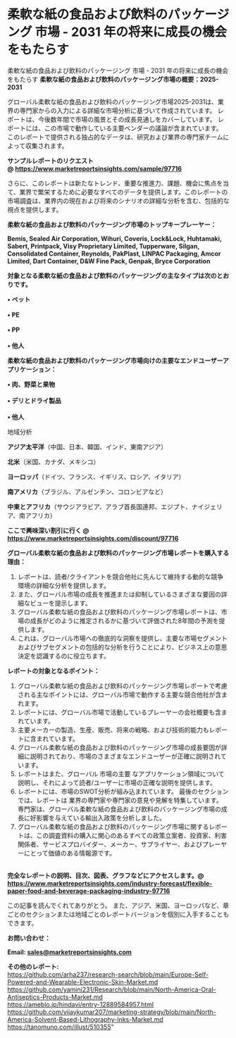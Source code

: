 # 柔軟な紙の食品および飲料のパッケージング 市場 - 2031 年の将来に成長の機会をもたらす
柔軟な紙の食品および飲料のパッケージング 市場 - 2031 年の将来に成長の機会をもたらす
<strong><b>柔軟な紙の食品および飲料のパッケージング市場の概要：2025-2031</b></strong>

グローバル柔軟な紙の食品および飲料のパッケージング市場2025-2031は、業界の専門家からの入力による詳細な市場分析に基づいて作成されています。 レポートは、今後数年間で市場の風景とその成長見通しをカバーしています。 レポートには、この市場で動作している主要ベンダーの議論が含まれています。 このレポートで提供される独占的なデータは、研究および業界の専門家チームによって収集されます。

<strong>サンプルレポートのリクエスト @ <a href=https://www.marketreportsinsights.com/sample/97716>https://www.marketreportsinsights.com/sample/97716</a></strong>

さらに、このレポートは新たなトレンド、重要な推進力、課題、機会に焦点を当て、業界で繁栄するために必要なすべてのデータを提供します。このレポートの市場調査は、業界内の現在および将来のシナリオの詳細な分析を含む、包括的な視点を提供します。

<strong>柔軟な紙の食品および飲料のパッケージング市場のトップキープレーヤー：</strong>

<strong>Bemis, Sealed Air Corporation, Wihuri, Coveris, Lock&Lock, Huhtamaki, Sabert, Printpack, Visy Proprietary Limited, Tupperware, Silgan, Consolidated Container, Reynolds, PakPlast, LINPAC Packaging, Amcor Limited, Dart Container, D&W Fine Pack, Genpak, Bryce Corporation</strong>

<strong><b>対象となる柔軟な紙の食品および飲料のパッケージングの主なタイプは次のとおりです。</b></strong>

<strong>• ペット<br><br>• PE<br><br>• PP<br><br>• 他人</strong>

<strong><b>柔軟な紙の食品および飲料のパッケージング市場向けの主要なエンドユーザーアプリケーション：</b></strong>

<strong>• 肉、野菜と果物<br><br>• デリとドライ製品<br><br>• 他人</strong>

 地域分析

<strong><b>アジア太平洋</b></strong>（中国、日本、韓国、インド、東南アジア）

<strong><b>北米</b></strong>（米国、カナダ、メキシコ）

<strong><b>ヨーロッパ</b></strong>（ドイツ、フランス、イギリス、ロシア、イタリア）

<strong><b>南アメリカ</b></strong>（ブラジル、アルゼンチン、コロンビアなど）

<strong><b>中東とアフリカ</b></strong>（サウジアラビア、アラブ首長国連邦、エジプト、ナイジェリア、南アフリカ）

<strong>ここで興味深い割引に行く @ <a href=https://www.marketreportsinsights.com/discount/97716>https://www.marketreportsinsights.com/discount/97716</a></strong>

<strong><b>グローバル柔軟な紙の食品および飲料のパッケージング市場レポートを購入する理由：</b></strong>
<ol>
  <li>レポートは、読者/クライアントを競合他社に先んじて維持する動的な競争環境の詳細な分析を提供します。</li>
  <li>また、グローバル市場の成長を推進または抑制しているさまざまな要因の詳細なビューを提示します。</li>
  <li>グローバル柔軟な紙の食品および飲料のパッケージング市場レポートは、市場の成長がどのように推定されるかに基づいて評価された8年間の予測を提供します。</li>
  <li>これは、グローバル市場への徹底的な洞察を提供し、主要な市場セグメントおよびサブセグメントの包括的な分析を行うことにより、ビジネス上の意思決定を認識するのに役立ちます。</li>
</ol>
<strong><b>レポートの対象となるポイント：</b></strong>
<ol>
  <li>グローバル柔軟な紙の食品および飲料のパッケージング市場レポートで考慮される主なポイントには、グローバル市場で動作する主要な競合他社が含まれます。</li>
  <li>レポートには、グローバル市場で活動しているプレーヤーの会社概要も含まれています。</li>
  <li>主要メーカーの製造、生産、販売、将来の戦略、および技術的能力もレポートに含まれています。</li>
  <li>グローバル柔軟な紙の食品および飲料のパッケージング市場の成長要因が詳細に説明されており、市場のさまざまなエンドユーザーが正確に説明されています。</li>
  <li>レポートはまた、グローバル 市場の主要 なアプリケーション領域について説明し、それによって読者/ユーザーに市場の正確な説明を提供します。</li>
  <li>レポートには、市場のSWOT分析が組み込まれています。 最後のセクションでは、レポートは 業界の専門家や専門家の意見や見解を特集しています。 専門家は、グローバル柔軟な紙の食品および飲料のパッケージング市場の成長に好影響を与えている輸出入政策を分析しました。</li>
  <li>グローバル柔軟な紙の食品および飲料のパッケージング市場に関するレポートは、この調査資料の購入に関心のあるすべての政策立案者、投資家、利害関係者、サービスプロバイダー、メーカー、サプライヤー、およびプレーヤーにとって価値のある情報源です。</li>
</ol><br>
<strong>完全なレポートの説明、目次、図表、グラフなどにアクセスします。@ <a href=https://www.marketreportsinsights.com/industry-forecast/flexible-paper-food-and-beverage-packaging-industry-97716>https://www.marketreportsinsights.com/industry-forecast/flexible-paper-food-and-beverage-packaging-industry-97716</a></strong>

この記事を読んでくれてありがとう。 また、アジア、米国、ヨーロッパなど、章ごとのセクションまたは地域ごとのレポートバージョンを個別に入手することもできます。

<strong><b>お問い合わせ：</b></strong>

<strong>Email: </strong><a href=mailto:sales@marketreportsinsights.com><strong>sales@marketreportsinsights.com</strong></a>

<strong>その他のレポート:</strong>
<br>
<a href=https://github.com/arha237/research-search/blob/main/Europe-Self-Powered-and-Wearable-Electronic-Skin-Market.md>https://github.com/arha237/research-search/blob/main/Europe-Self-Powered-and-Wearable-Electronic-Skin-Market.md</a>
<br>
<a href=https://github.com/yamini231/Research/blob/main/North-America-Oral-Antiseptics-Products-Market.md>https://github.com/yamini231/Research/blob/main/North-America-Oral-Antiseptics-Products-Market.md</a>
<br>
<a href=https://ameblo.jp/hindavi/entry-12889584957.html>https://ameblo.jp/hindavi/entry-12889584957.html</a>
<br>
<a href=https://github.com/vijaykumar207/marketing-strategy/blob/main/North-America-Solvent-Based-Lithography-Inks-Market.md>https://github.com/vijaykumar207/marketing-strategy/blob/main/North-America-Solvent-Based-Lithography-Inks-Market.md</a>
<br>
<a href=https://tanomuno.com/illust/510355>https://tanomuno.com/illust/510355</a>"
